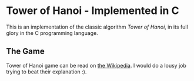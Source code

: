 # Tower of Hanoi - Implemented in C
This is an implementation of the classic algorithm *Tower of Hanoi*, in its full glory in the C programming language.

## The Game
Tower of Hanoi game can be read on [the Wikipedia](https://en.wikipedia.org/wiki/Tower_of_Hanoi). I would do a lousy job trying to beat their explanation :).
